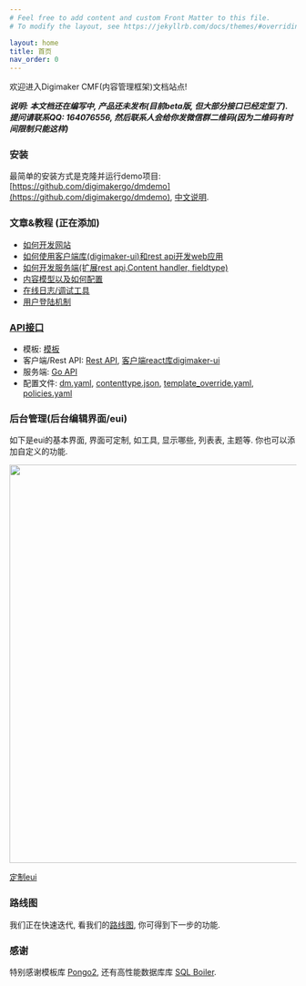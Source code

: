 ```yaml
---
# Feel free to add content and custom Front Matter to this file.
# To modify the layout, see https://jekyllrb.com/docs/themes/#overriding-theme-defaults

layout: home
title: 首页
nav_order: 0
---
```


欢迎进入Digimaker CMF(内容管理框架)文档站点!

***说明: 本文档还在编写中, 产品还未发布(目前beta版, 但大部分接口已经定型了). 提问请联系QQ: 164076556, 然后联系人会给你发微信群二维码(因为二维码有时间限制只能这样)***

### 安装
最简单的安装方式是克隆并运行demo项目: [https://github.com/digimakergo/dmdemo](https://github.com/digimakergo/dmdemo), [中文说明](demo).


### 文章&教程 (正在添加)
 - [如何开发网站](tutorial/)
 - [如何使用客户端库(digimaker-ui)和rest api开发web应用](tutorial/)
 - [如何开发服务端(扩展rest api,Content handler, fieldtype)](tutorial/)
 - [内容模型以及如何配置](tutorial/content-model)
 - [在线日志/调试工具](tutorial/)
 - [用户登陆机制](tutorial/)


### [API接口](references/)
 - 模板: [模板](references/template)
 - 客户端/Rest API: [Rest API](references/rest), [客户端react库digimaker-ui](references/digimaker-ui)
 - 服务端: [Go API](references/go)
 - 配置文件: [dm.yaml](references/dm), [contenttype.json](references/contenttype), [template_override.yaml](references/template-override), [policies.yaml](references/policies)

### 后台管理(后台编辑界面/eui)
如下是eui的基本界面, 界面可定制, 如工具, 显示哪些, 列表表, 主题等. 你也可以添加自定义的功能.

<a href="https://raw.githubusercontent.com/digimakergo/eui/master/doc/eui-1.png"><img src="https://raw.githubusercontent.com/digimakergo/eui/master/doc/eui-1.png" width="700px" /></a>

[定制eui](eui/)

### 路线图

我们正在快速迭代, 看我们的[路线图](roadmap), 你可得到下一步的功能.

### 感谢
特别感谢模板库 [Pongo2](https://github.com/flosch/pongo2), 还有高性能数据库库 [SQL Boiler](https://github.com/volatiletech/sqlboiler). 

